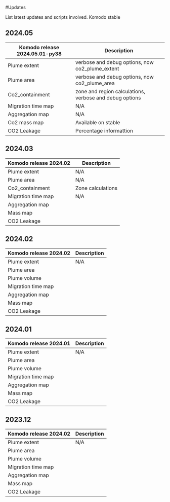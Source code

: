#Updates

List latest updates and scripts involved. 
Komodo stable

## 2024.05

| Komodo release  2024.05.01-py38    | Description |
| ----------- | ----------- |
| Plume extent   |  verbose and debug options, now co2_plume_extent    | 
| Plume area   |    verbose and debug options, now co2_plume_area      | 
| Co2_containment   |  zone and region calculations, verbose and debug options       | 
| Migration time map |    N/A           |
| Aggregation map   |     N/A          |
| Co2 mass map   |       Available on stable         |
| CO2 Leakage   |        Percentage informattion       |

## 2024.03

| Komodo release  2024.02    | Description |
| ----------- | ----------- |
| Plume extent   |     N/A          |
| Plume area   |        N/A       |
| Co2_containment   |     Zone calculations          |
| Migration time map |      N/A         |
| Aggregation map   |               |
| Mass map   |               |
| CO2 Leakage   |               |


## 2024.02
| Komodo release  2024.02    | Description |
| ----------- | ----------- |
| Plume extent   |     N/A          |
| Plume area   |               |
| Plume volume   |               |
| Migration time map |               |
| Aggregation map   |               |
| Mass map   |               |
| CO2 Leakage   |               |


## 2024.01

| Komodo release  2024.01    | Description |
| ----------- | ----------- |
| Plume extent   |     N/A          |
| Plume area   |               |
| Plume volume   |               |
| Migration time map |               |
| Aggregation map   |               |
| Mass map   |               |
| CO2 Leakage   |               |


## 2023.12

| Komodo release  2024.02    | Description |
| ----------- | ----------- |
| Plume extent   |     N/A          |
| Plume area   |               |
| Plume volume   |               |
| Migration time map |               |
| Aggregation map   |               |
| Mass map   |               |
| CO2 Leakage   |               |

